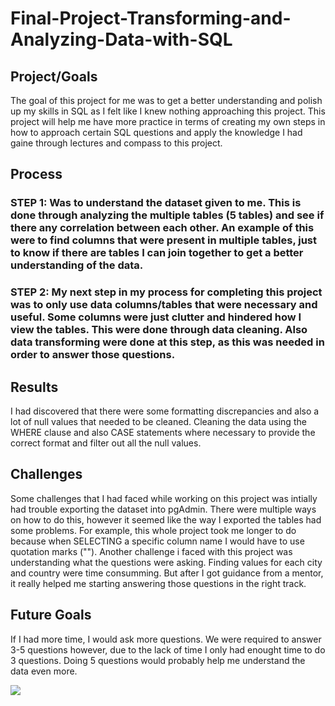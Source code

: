 # Final-Project-Transforming-and-Analyzing-Data-with-SQL

## Project/Goals
The goal of this project for me was to get a better understanding and polish up my skills in SQL as I felt like I knew nothing approaching this project. This project will help me have more practice in terms of creating my own steps in how to approach certain SQL questions and apply the knowledge I had gaine through lectures and compass to this project.

## Process
### STEP 1: Was to understand the dataset given to me. This is done through analyzing the multiple tables (5 tables) and see if there any correlation between each other. An example of this were to find columns that were present in multiple tables, just to know if there are tables I can join together to get a better understanding of the data.
### STEP 2: My next step in my process for completing this project was to only use data columns/tables that were necessary and useful. Some columns were just clutter and hindered how I view the tables. This were done through data cleaning. Also data transforming were done at this step, as this was needed in order to answer those questions.

## Results
I had discovered that there were some formatting discrepancies and also a lot of null values that needed to be cleaned. Cleaning the data using the WHERE clause and also CASE statements where necessary to provide the correct format and filter out all the null values.

## Challenges 
Some challenges that I had faced while working on this project was intially had trouble exporting the dataset into pgAdmin. There were multiple ways on how to do this, however it seemed like the way I exported the tables had some problems. For example, this whole project took me longer to do because when SELECTING a specific column name I would have to use quotation marks (""). Another challenge i faced with this project was understanding what the questions were asking. Finding values for each city and country were time consumming. But after I got guidance from a mentor, it really helped me starting answering those questions in the right track.

## Future Goals
If I had more time, I would ask more questions. We were required to answer 3-5 questions however, due to the lack of time I only had enought time to do 3 questions. Doing 5 questions would probably help me understand the data even more. 

![](https://i.imgur.com/giNcUrB.png)
